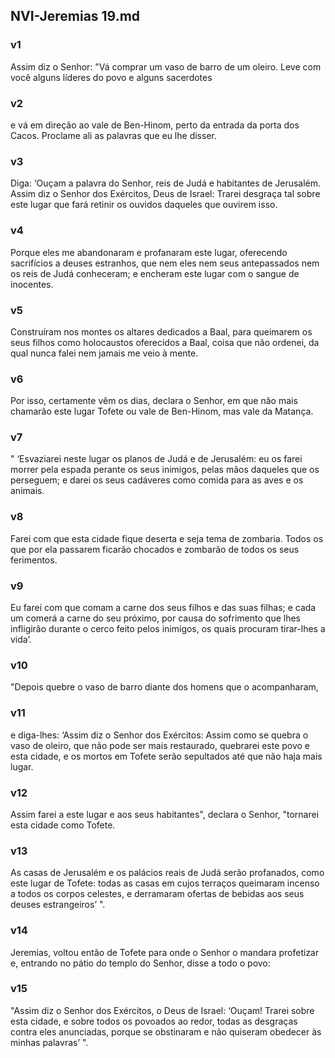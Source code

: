 ## NVI-Jeremias 19.md
### v1
 Assim diz o Senhor: "Vá comprar um vaso de barro de um oleiro. Leve com você alguns líderes do povo e alguns sacerdotes
### v2
 e vá em direção ao vale de Ben-Hinom, perto da entrada da porta dos Cacos. Proclame ali as palavras que eu lhe disser.
### v3
 Diga: ‘Ouçam a palavra do Senhor, reis de Judá e habitantes de Jerusalém. Assim diz o Senhor dos Exércitos, Deus de Israel: Trarei desgraça tal sobre este lugar que fará retinir os ouvidos daqueles que ouvirem isso.
### v4
 Porque eles me abandonaram e profanaram este lugar, oferecendo sacrifícios a deuses estranhos, que nem eles nem seus antepassados nem os reis de Judá conheceram; e encheram este lugar com o sangue de inocentes.
### v5
 Construíram nos montes os altares dedicados a Baal, para queimarem os seus filhos como holocaustos oferecidos a Baal, coisa que não ordenei, da qual nunca falei nem jamais me veio à mente.
### v6
 Por isso, certamente vêm os dias, declara o Senhor, em que não mais chamarão este lugar Tofete ou vale de Ben-Hinom, mas vale da Matança.
### v7
 " ‘Esvaziarei neste lugar os planos de Judá e de Jerusalém: eu os farei morrer pela espada perante os seus inimigos, pelas mãos daqueles que os perseguem; e darei os seus cadáveres como comida para as aves e os animais.
### v8
 Farei com que esta cidade fique deserta e seja tema de zombaria. Todos os que por ela passarem ficarão chocados e zombarão de todos os seus ferimentos.
### v9
 Eu farei com que comam a carne dos seus filhos e das suas filhas; e cada um comerá a carne do seu próximo, por causa do sofrimento que lhes infligirão durante o cerco feito pelos inimigos, os quais procuram tirar-lhes a vida’.
### v10
 "Depois quebre o vaso de barro diante dos homens que o acompanharam,
### v11
 e diga-lhes: ‘Assim diz o Senhor dos Exércitos: Assim como se quebra o vaso de oleiro, que não pode ser mais restaurado, quebrarei este povo e esta cidade, e os mortos em Tofete serão sepultados até que não haja mais lugar.
### v12
 Assim farei a este lugar e aos seus habitantes", declara o Senhor, "tornarei esta cidade como Tofete.
### v13
 As casas de Jerusalém e os palácios reais de Judá serão profanados, como este lugar de Tofete: todas as casas em cujos terraços queimaram incenso a todos os corpos celestes, e derramaram ofertas de bebidas aos seus deuses estrangeiros’ ".
### v14
 Jeremias, voltou então de Tofete para onde o Senhor o mandara profetizar e, entrando no pátio do templo do Senhor, disse a todo o povo:
### v15
 "Assim diz o Senhor dos Exércitos, o Deus de Israel: ‘Ouçam! Trarei sobre esta cidade, e sobre todos os povoados ao redor, todas as desgraças contra eles anunciadas, porque se obstinaram e não quiseram obedecer às minhas palavras’ ".
